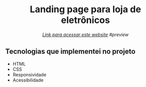 <h1 align="center">Landing page para loja de eletrônicos</h1>
<h6 align="center"><a href="#">Link para acessar este website</a> #preview</h6>

## Tecnologias que implementei no projeto

<ul> 
  <li>HTML</li>
  <li>CSS</li>
  <li>Responsividade</li>
  <li>Acessibilidade</li>
</ul>